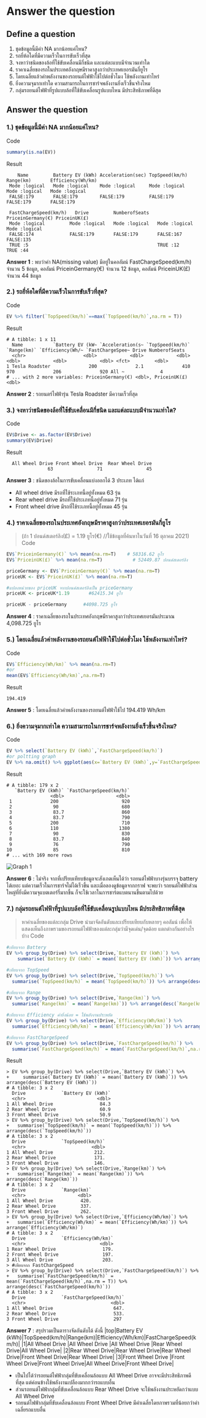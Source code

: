 # Answer the question

## Define a question
1. ชุดข้อมูลนี้มีค่า NA มากน้อยแค่ไหน?
2. รถยี่ห้อใดที่มีความเร็วในการขับเร็วที่สุด
3. จงหาว่าชนิดของล้อที่ใช้ขับเคลื่อนมีกี่ชนิด และแต่ละแบบมีจำนวนเท่าใด
4. ราคาเฉลี่ยของรถในประเทศอังกฤษมีราคาสูงกว่าประเทศเยอรมันกี่ยูโร 
5. โดยเฉลี่ยแล้วค่าพลังงานของรถยนต์ไฟฟ้าใช้ไปต่อชั่วโมง ใช้พลังงานเท่าไหร่
6. ยิ่งความจุมากเท่าใด ความสามารถในการชาร์จพลังงานยิ่งเร็วขึ้นจริงไหม
7. กลุ่มรถยนต์ไฟฟ้าที่รูปแบบล้อที่ใช้ขับเคลื่อนรูปแบบไหน มีประสิทธิภาพที่ดีสุด

## Answer the question
### 1.) ชุดข้อมูลนี้มีค่า NA มากน้อยแค่ไหน?
Code
```R
summary(is.na(EV))
```
Result
```
    Name         Battery EV (kWh) Acceleration(sec) TopSpeed(km/h)  Range(km)       Efficiency(Wh/km)
 Mode :logical   Mode :logical    Mode :logical     Mode :logical   Mode :logical   Mode :logical    
 FALSE:179       FALSE:179        FALSE:179         FALSE:179       FALSE:179       FALSE:179        
                                                                                                     
 FastChargeSpeed(km/h)   Drive         NumberofSeats   PriceinGermany(€) PriceinUK(£)   
 Mode :logical         Mode :logical   Mode :logical   Mode :logical     Mode :logical  
 FALSE:174             FALSE:179       FALSE:179       FALSE:167         FALSE:135      
 TRUE :5                                               TRUE :12          TRUE :44  
```
**Answer 1** : พบว่าค่า NA(missing value) มีอยู่ในคอลัมน์ FastChargeSpeed(km/h) จำนวน 5 ข้อมูล, คอลัมน์ PriceinGermany(€) จำนวน 12 ข้อมูล, คอลัมน์ PriceinUK(£) จำนวน 44 ข้อมูล


### 2.) รถยี่ห้อใดที่มีความเร็วในการขับเร็วที่สุด?
Code
```R
EV %>% filter(`TopSpeed(km/h)`==max(`TopSpeed(km/h)`,na.rm = T))
```
Result
```
# A tibble: 1 x 11
  Name           `Battery EV (kW~ `Acceleration(s~ `TopSpeed(km/h)` `Range(km)` `Efficiency(Wh/~ `FastChargeSpee~ Drive NumberofSeats
  <chr>                     <dbl>            <dbl>            <dbl>       <dbl>            <dbl>            <dbl> <fct>         <dbl>
1 Tesla Roadster              200              2.1              410         970              206              920 All ~             4
# ... with 2 more variables: PriceinGermany(€) <dbl>, PriceinUK(£) <dbl>
```
**Answer 2** : รถยนตร์ไฟฟ้ารุ่น Tesla Roadster มีความเร็วที่สุด


### 3.) จงหาว่าชนิดของล้อที่ใช้ขับเคลื่อนมีกี่ชนิด และแต่ละแบบมีจำนวนเท่าใด?
Code
```R
EV$Drive <- as.factor(EV$Drive)
summary(EV$Drive)
```
Result
```
  All Wheel Drive Front Wheel Drive  Rear Wheel Drive 
               63                71                45 
```
**Answer 3** : ชนิดของล้อในการขับเคลื่อนแบ่งออกได้ 3 ประเภท ได้แก่
- All wheel drive มีรถที่ใช้ระเภทนี้อยู่ทั้งหมด 63 รุ่น 
- Rear wheel drive มีรถที่ใช้ประเภทนี้อยู่ทั้งหมด 71 รุ่น 
- Front wheel drive มีรถที่ใช้ระเภทนี้อยู่ทั้งหมด 45 รุ่น


### 4.) ราคาเฉลี่ยของรถในประเทศอังกฤษมีราคาสูงกว่าประเทศเยอรมันกี่ยูโร 
> (ถ้า 1 ปอนด์สเตอร์ลิง(£) = 1.19 ยูโร(€) //ใช้ข้อมูลที่ค้นหาในวันที่ 16 ตุลาคม 2021)
Code
```R
EV$`PriceinGermany(€)` %>% mean(na.rm=T) 	# 58316.62 ยูโร
EV$`PriceinUK(£)` %>% mean(na.rm=T) 		  # 52449.87 ปอนด์สเตอร์ลิง

priceGermany <- EV$`PriceinGermany(€)` %>% mean(na.rm=T)
priceUK <- EV$`PriceinUK(£)` %>% mean(na.rm=T)

#แปลงหน่วยของ priceUK จากปอนด์สเตอร์ลิงเป็น priceGermany
priceUK <- priceUK*1.19 	  #62415.34 ยูโร

priceUK - priceGermany 	    #4098.725 ยูโร
```
**Answer 4** : ราคาเฉลี่ยของรถในประเทศอังกฤษมีราคาสูงกว่าประเทศเยอรมันประมาณ 4,098.725 ยูโร


### 5.) โดยเฉลี่ยแล้วค่าพลังงานของรถยนต์ไฟฟ้าใช้ไปต่อชั่วโมง ใช้พลังงานเท่าไหร่?
Code
```R
EV$`Efficiency(Wh/km)` %>% mean(na.rm=T)
#or
mean(EV$`Efficiency(Wh/km)`,na.rm=T)
```
Result
```
194.419
```
**Answer 5** : โดยเฉลี่ยแล้วค่าพลังงานของรถยนต์ไฟฟ้าใช้ไป 194.419 Wh/km


### 6.) ยิ่งความจุมากเท่าใด ความสามารถในการชาร์จพลังงานยิ่งเร็วขึ้นจริงไหม?
Code
```R
EV %>% select(`Battery EV (kWh)`,`FastChargeSpeed(km/h)`)
#or poltting graph
EV %>% na.omit() %>% ggplot(aes(x=`Battery EV (kWh)`,y=`FastChargeSpeed(km/h)`)) + geom_point()
```
Result
```
# A tibble: 179 x 2
   `Battery EV (kWh)` `FastChargeSpeed(km/h)`
                <dbl>                   <dbl>
 1              200                       920
 2               90                       680
 3               83.7                     860
 4               83.7                     790
 5              200                       710
 6              110                      1380
 7               90                       830
 8               83.7                     840
 9               76                       790
10               85                       810
# ... with 169 more rows
```
![Graph 1](graph1.PNG)

**Answer 6** : ไม่จริง จากที่เปรียบเทียบข้อมูลจะสังเกตเห็นได้ว่า รถยนต์ไฟฟ้าบางรุ่นบรรจุ battery ได้เยอะ แต่ความเร็วในการชาร์จไม่ได้เร็วขึ้น และเมื่อลองดูข้อมูลจากกราฟ จะพบว่า รถยนต์ไฟฟ้าส่วนใหญ่ที่ยิ่งมีความจุแบตเตอร์รี่มากขึ้น ก็จะใช้เวลาในการชาร์ตแบตนานขึ้นตามไปด้วย


### 7.) กลุ่มรถยนต์ไฟฟ้าที่รูปแบบล้อที่ใช้ขับเคลื่อนรูปแบบไหน มีประสิทธิภาพที่ดีสุด
> หาค่าเฉลี่ยของแต่ละกลุ่ม Drive นำมาจัดอันดับและเปรียบเทียบกับหลายๆ คอลัมน์ เพื่อให้แสดงเห็นถึงภาพรวมของรถยนต์ไฟฟ้าของแต่ละกลุ่มว่ามีจุดเด่น/จุดด้อย แตกต่างกันอย่างไรบ้าง
Code
```R
#เทียบจาก Battery
EV %>% group_by(Drive) %>% select(Drive,`Battery EV (kWh)`) %>% 
    summarise(`Battery EV (kWh)` = mean(`Battery EV (kWh)`)) %>% arrange(desc(`Battery EV (kWh)`))

#เทียบจาก TopSpeed
EV %>% group_by(Drive) %>% select(Drive,`TopSpeed(km/h)`) %>% 
  summarise(`TopSpeed(km/h)` = mean(`TopSpeed(km/h)`)) %>% arrange(desc(`TopSpeed(km/h)`))

#เทียบจาก Range
EV %>% group_by(Drive) %>% select(Drive,`Range(km)`) %>% 
  summarise(`Range(km)` = mean(`Range(km)`)) %>% arrange(desc(`Range(km)`))

#เทียบจาก Efficiency ค่ายิ่งน้อย = ใช้พลังงานประหยัด
EV %>% group_by(Drive) %>% select(Drive,`Efficiency(Wh/km)`) %>% 
  summarise(`Efficiency(Wh/km)` = mean(`Efficiency(Wh/km)`)) %>% arrange(`Efficiency(Wh/km)`)

#เทียบจาก FastChargeSpeed
EV %>% group_by(Drive) %>% select(Drive,`FastChargeSpeed(km/h)`) %>% 
  summarise(`FastChargeSpeed(km/h)` = mean(`FastChargeSpeed(km/h)`,na.rm = T)) %>% arrange(desc(`FastChargeSpeed(km/h)`))

```
Result
```
> EV %>% group_by(Drive) %>% select(Drive,`Battery EV (kWh)`) %>% 
+     summarise(`Battery EV (kWh)` = mean(`Battery EV (kWh)`)) %>% arrange(desc(`Battery EV (kWh)`))
# A tibble: 3 x 2
  Drive             `Battery EV (kWh)`
  <chr>                          <dbl>
1 All Wheel Drive                 84.3
2 Rear Wheel Drive                60.9
3 Front Wheel Drive               50.9
> EV %>% group_by(Drive) %>% select(Drive,`TopSpeed(km/h)`) %>% 
+   summarise(`TopSpeed(km/h)` = mean(`TopSpeed(km/h)`)) %>% arrange(desc(`TopSpeed(km/h)`))
# A tibble: 3 x 2
  Drive             `TopSpeed(km/h)`
  <chr>                        <dbl>
1 All Wheel Drive               212.
2 Rear Wheel Drive              171.
3 Front Wheel Drive             146.
> EV %>% group_by(Drive) %>% select(Drive,`Range(km)`) %>% 
+   summarise(`Range(km)` = mean(`Range(km)`)) %>% arrange(desc(`Range(km)`))
# A tibble: 3 x 2
  Drive             `Range(km)`
  <chr>                   <dbl>
1 All Wheel Drive          420.
2 Rear Wheel Drive         337.
3 Front Wheel Drive        262.
> EV %>% group_by(Drive) %>% select(Drive,`Efficiency(Wh/km)`) %>% 
+   summarise(`Efficiency(Wh/km)` = mean(`Efficiency(Wh/km)`)) %>% arrange(`Efficiency(Wh/km)`)
# A tibble: 3 x 2
  Drive             `Efficiency(Wh/km)`
  <chr>                           <dbl>
1 Rear Wheel Drive                 179.
2 Front Wheel Drive                197.
3 All Wheel Drive                  203.
> #เทียบจาก FastChargeSpeed
> EV %>% group_by(Drive) %>% select(Drive,`FastChargeSpeed(km/h)`) %>% 
+   summarise(`FastChargeSpeed(km/h)` = mean(`FastChargeSpeed(km/h)`,na.rm = T)) %>% arrange(desc(`FastChargeSpeed(km/h)`))
# A tibble: 3 x 2
  Drive             `FastChargeSpeed(km/h)`
  <chr>                               <dbl>
1 All Wheel Drive                      647.
2 Rear Wheel Drive                     533.
3 Front Wheel Drive                    297 
```
**Answer 7** : สรุปรวมเป็นตารางจัดอันดับได้ ดังนี้
|top|Battery EV (kWh)|TopSpeed(km/h)|Range(km)|Efficiency(Wh/km)|FastChargeSpeed(km/h)|
|1|All Wheel Drive |All Wheel Drive |All Wheel Drive |Rear Wheel Drive|All Wheel Drive|
|2|Rear Wheel Drive|Rear Wheel Drive|Rear Wheel Drive|Front Wheel Drive|Rear Wheel Drive|
|3|Front Wheel Drive |Front Wheel Drive|Front Wheel Drive|All Wheel Drive|Front Wheel Drive|

- เป็นไปได้ว่ารถยนต์ไฟฟ้ากลุ่มที่ขับเคลื่อนล้อแบบ All Wheel Drive อาจจะมีประสิทธิภาพดีที่สุด แต่ค่อนข้างใช้พลังงานเปลืองมากกว่ารถแบบอื่น
- ส่วนรถยนต์ไฟฟ้ากลุ่มที่ขับเคลื่อนล้อแบบ Rear Wheel Drive จะใช้พลังงานประหยัดกว่าแบบ All Wheel Drive
- รถยนต์ไฟฟ้ากลุ่มที่ขับเคลื่อนล้อแบบ Front Wheel Drive มีค่าเฉลี่ยโดยภาพรวมที่น้อยกว่าค่าเฉลี่ยรถแบบอื่น
